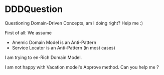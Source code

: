 # DDDQuestion
Questioning Domain-Driven Concepts, am I doing right? Help me :)

First of all:
We assume
- Anemic Domain Model is an Anti-Pattern
- Service Locator is an Anti-Pattern (in most cases)

I am trying to en-Rich Domain Model.

I am not happy with Vacation model's Approve method.
Can you help me ?
